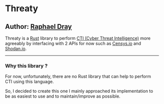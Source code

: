# Threaty
## Author: [Raphael Dray](https://www.linkedin.com/in/raphaeldray/)
Threaty is a [Rust](https://www.rust-lang.org/) library to perform 
[CTI (Cyber Threat Intelligence)](https://en.wikipedia.org/wiki/Cyber_threat_intelligence) 
more agreeably by interfacing with 2 APIs for now such as 
[Censys.io](https://censys.io/) and [Shodan.io](https://www.shodan.io/).

---
### Why this library ?
For now, unfortunately, 
there are no Rust library that can help to perform CTI using this language.

So, I decided to create this one I mainly approached its implementation to be
as easiest to use and to maintain/improve as possible.
